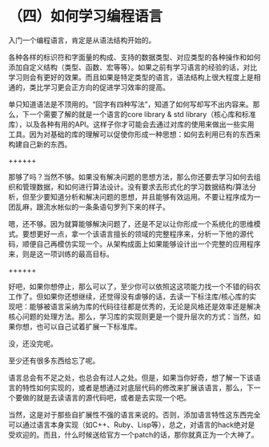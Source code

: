 （四）如何学习编程语言
==========
入门一个编程语言，肯定是从语法结构开始的。

各种各样的标识符和字面量的构成、支持的数据类型、对应类型的各种操作和如何添加自定义结构（类型、函数、宏等等）。如果之前有学习语言的经验的话，对比学习则会有更好的效果。而且如果是特定类型的语言，语法结构上很大程度上是相通的，类比学习更会正方向的促进学习效率的提高。

单只知道语法是不顶用的。“回字有四种写法”，知道了如何写却写不出内容来。那么，下一个需要了解的就是一个语言的core library & std library（核心库和标准库），以及各种有用的API。这样子你才可能会去通过对库的使用来做出一些实用工具。因为对基础的库的理解可以促使你形成一种思想：如何去利用已有的东西来构建自己新的东西。

++++++

那够了吗？当然不够。如果没有解决问题的思想方法，那么你还要去学习如何去组织和管理数据，和如何进行算法设计。没有要求去形式化的学习数据结构/算法分析，但至少要知道分析和解决问题的思想，并且能够有效运用。不要让程序成为一团乱麻，跟流水帐似的一条条语句罗列下来的样子。

嗯，还不够。因为就算能够解决问题了，还是不足以让你形成一个系统化的思维模式。要想更好一点，拿一个该语言擅长的领域的完整程序来，分析一下他的源代码，顺便自己再模仿实现一个。从架构成面上如果能够设计出一个完整的应用程序来，则是这一项训练的最高目标。

++++++

好吧，如果你想停止，那么可以了，至少你可以依照这这项能力找一个不错的码农工作了。但如果你还想继续，还觉得没有虐够的话，去读一下标注库/核心库的实现吧：能够被语言采纳为库的代码往往都是优秀的，无论是风格还是效率还是解决核心问题的处理方法。那么，学习库的实现则更是一个提升层次的方式：当然，如果你想，也可以自己试着扩展一下标准库。

没，还没完呢。

至少还有很多东西给忘了呢。

语言总会有不足之处，也总会有过人之处。但是，如果当你好奇，想了解一下该语言的特性如何实现的，或者是想通过对底层代码的修改来扩展该语言，那么，下一个要做的就是去读语言的源代码吧，或者是去实现一个吧。

当然，这是对于那些自扩展性不强的语言来说的。否则，添加语言特性这东西完全可以通过语言本身实现（如C++、Ruby、Lisp等），总之，对语言的hack绝对是受欢迎的。而且，什么时候送给官方一个patch的话，那你就真正为一个大神了。
